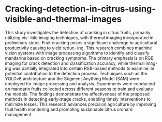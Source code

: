 # Cracking-detection-in-citrus-using-visible-and-thermal-images
This study investigates the detection of cracking in citrus fruits, primarily utilizing vis-
ible imaging techniques, with thermal imaging incorporated in preliminary steps. Fruit
cracking poses a significant challenge to agricultural productivity causing to yield reduc-
ing. This research combines machine vision systems with image processing algorithms
to identify and classify mandarins based on cracking symptoms. The primary emphasis
is on RGB imaging for crack detection and classification accuracy, while thermal imag-
ing was partially integrated into certain RGB-based methods to examine its potential
contribution to the detection process. Techniques such as the YOLOv8 architecture and
the Segment Anything Model (SAM) were employed for image processing and analysis.
Experiments were conducted on mandarin fruits collected across different seasons to train
and evaluate the models. The findings demonstrate the effectiveness of the proposed
methods in detecting early-stage cracks, enabling timely interventions to minimize losses.
This research advances precision agriculture by improving fruit health monitoring and
promoting sustainable citrus orchard management
